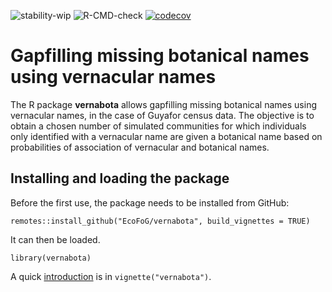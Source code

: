 ![stability-wip](https://img.shields.io/badge/stability-work_in_progress-lightgrey.svg)
![R-CMD-check](https://github.com/EcoFoG/vernabota/workflows/R-CMD-check/badge.svg)
[![codecov](https://codecov.io/github/EcoFoG/vernabota/branch/main/graphs/badge.svg)](https://codecov.io/github/EcoFoG/vernabota)

# Gapfilling missing botanical names using vernacular names

The R package **vernabota** allows gapfilling missing botanical names using vernacular names, in the case of Guyafor census data.
The objective is to obtain a chosen number of simulated communities for which individuals only identified with a vernacular name are given a botanical name based on probabilities of association of vernacular and botanical names.

## Installing and loading the package

Before the first use, the package needs to be installed from GitHub:

```
remotes::install_github("EcoFoG/vernabota", build_vignettes = TRUE)
```

It can then be loaded.

```
library(vernabota)
```

A quick [introduction](https://ecofog.github.io/vernabota/articles/vernabota.html) is in `vignette("vernabota")`.
